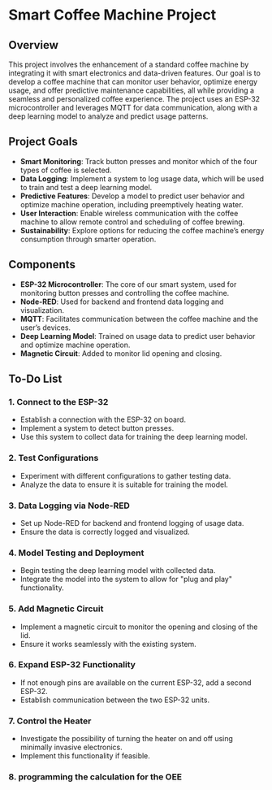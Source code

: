 # Smart Coffee Machine Project

## Overview

This project involves the enhancement of a standard coffee machine by integrating it with smart electronics and data-driven features. Our goal is to develop a coffee machine that can monitor user behavior, optimize energy usage, and offer predictive maintenance capabilities, all while providing a seamless and personalized coffee experience. The project uses an ESP-32 microcontroller and leverages MQTT for data communication, along with a deep learning model to analyze and predict usage patterns.

## Project Goals

- **Smart Monitoring**: Track button presses and monitor which of the four types of coffee is selected.
- **Data Logging**: Implement a system to log usage data, which will be used to train and test a deep learning model.
- **Predictive Features**: Develop a model to predict user behavior and optimize machine operation, including preemptively heating water.
- **User Interaction**: Enable wireless communication with the coffee machine to allow remote control and scheduling of coffee brewing.
- **Sustainability**: Explore options for reducing the coffee machine’s energy consumption through smarter operation.

## Components

- **ESP-32 Microcontroller**: The core of our smart system, used for monitoring button presses and controlling the coffee machine.
- **Node-RED**: Used for backend and frontend data logging and visualization.
- **MQTT**: Facilitates communication between the coffee machine and the user’s devices.
- **Deep Learning Model**: Trained on usage data to predict user behavior and optimize machine operation.
- **Magnetic Circuit**: Added to monitor lid opening and closing.

## To-Do List

### 1. Connect to the ESP-32
- Establish a connection with the ESP-32 on board.
- Implement a system to detect button presses.
- Use this system to collect data for training the deep learning model.

### 2. Test Configurations
- Experiment with different configurations to gather testing data.
- Analyze the data to ensure it is suitable for training the model.

### 3. Data Logging via Node-RED
- Set up Node-RED for backend and frontend logging of usage data.
- Ensure the data is correctly logged and visualized.

### 4. Model Testing and Deployment
- Begin testing the deep learning model with collected data.
- Integrate the model into the system to allow for "plug and play" functionality.

### 5. Add Magnetic Circuit 
- Implement a magnetic circuit to monitor the opening and closing of the lid.
- Ensure it works seamlessly with the existing system.

### 6. Expand ESP-32 Functionality
- If not enough pins are available on the current ESP-32, add a second ESP-32.
- Establish communication between the two ESP-32 units.

### 7. Control the Heater
- Investigate the possibility of turning the heater on and off using minimally invasive electronics.
- Implement this functionality if feasible.
  
### 8. programming the calculation for the OEE

